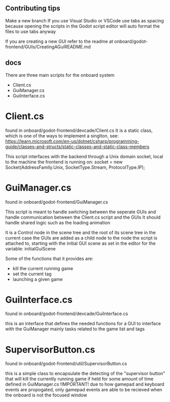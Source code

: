 ## Contributing tips
Make a new branch
If you use Visual Studio or VSCode use tabs as spacing
because opening the scripts in the Godot script editor will auto format the files to use tabs anyway

If you are creating a new GUI refer to the readme at onboard/godot-frontend/GUIs/CreatingAGuiREADME.md

## docs
There are three main scripts for the onboard system
* Client.cs
* GuiManager.cs
* GuiInterface.cs

# Client.cs
found in onboard/godot-frontend/devcade/Client.cs
It is a static class, which is one of the ways to implement a singlton, see: https://learn.microsoft.com/en-us/dotnet/csharp/programming-guide/classes-and-structs/static-classes-and-static-class-members 

This script interfaces with the backend through a Unix domain socket, local to the machine the frontend is running on:
socket = new Socket(AddressFamily.Unix, SocketType.Stream, ProtocolType.IP);

# GuiManager.cs
found in onboard/godot-frontend/GuiManager.cs

This script is meant to handle switching between the seperate GUIs and handle communication between the Client.cs script and the GUIs
It should handle shared logic such as the loading animation

It is a Control node in the scene tree and the root of its scene tree in the current case
the GUIs are added as a child node to the node the script is attached to, 
starting with the initial GUI scene as set in the editor for the variable: initialGuiScene

Some of the functions that it provides are: 
* kill the current running game
* set the current tag
* launching a given game

# GuiInterface.cs
found in onboard/godot-frontend/devcade/GuiInterface.cs

this is an interface that defines the needed functions for a GUI to interface with the GuiManager
mainly tasks related to the game list and tags

# SupervisorButton.cs
found in onboard/godot-frontend/util/SupervisorButton.cs

this is a simple class to encapsulate the detecting of the "supervisor button" that will 
kill the currently running game if held for some amount of time defined in GuiManager.cs
!IMPORTANT! due to how gamepad and keyboard events are propogated, only gamepad events are able
to be recieved when the onboard is not the focused window